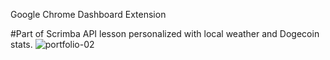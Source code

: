 Google Chrome Dashboard Extension

#Part of Scrimba API lesson personalized with local weather and Dogecoin stats.
![portfolio-02](https://user-images.githubusercontent.com/59474291/150695375-d4a5ec79-0a26-4367-bdfd-046476ed143f.png)
